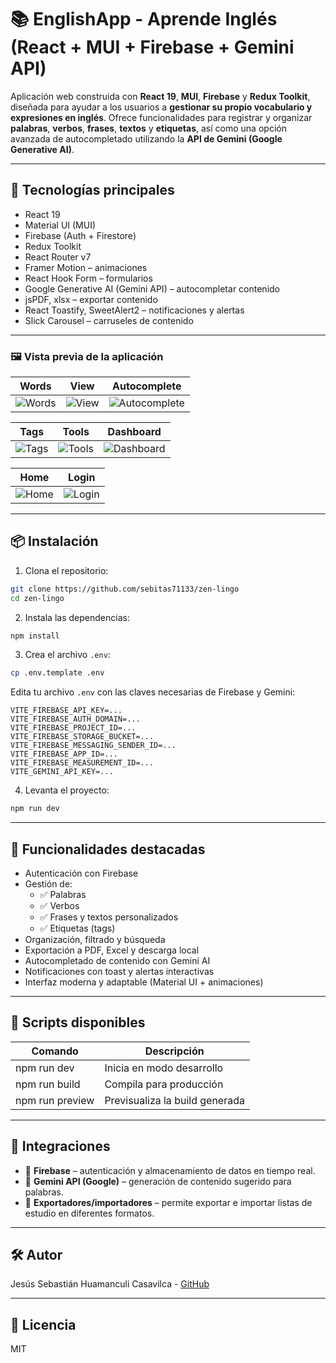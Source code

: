 # 📚 EnglishApp - Aprende Inglés (React + MUI + Firebase + Gemini API)

Aplicación web construida con **React 19**, **MUI**, **Firebase** y **Redux Toolkit**, diseñada para ayudar a los usuarios a **gestionar su propio vocabulario y expresiones en inglés**. Ofrece funcionalidades para registrar y organizar **palabras**, **verbos**, **frases**, **textos** y **etiquetas**, así como una opción avanzada de autocompletado utilizando la **API de Gemini (Google Generative AI)**.

---

## 🚀 Tecnologías principales

- React 19
- Material UI (MUI)
- Firebase (Auth + Firestore)
- Redux Toolkit
- React Router v7
- Framer Motion – animaciones
- React Hook Form – formularios
- Google Generative AI (Gemini API) – autocompletar contenido
- jsPDF, xlsx – exportar contenido
- React Toastify, SweetAlert2 – notificaciones y alertas
- Slick Carousel – carruseles de contenido

---

### 🖼️ Vista previa de la aplicación

| Words                                                                                     | View                                                                                     | Autocomplete                                                                                     |
| ----------------------------------------------------------------------------------------- | ---------------------------------------------------------------------------------------- | ------------------------------------------------------------------------------------------- |
| ![Words](https://github.com/user-attachments/assets/afff44d3-663d-4432-b075-05111c2de927) | ![View](https://github.com/user-attachments/assets/6666ec06-7d5f-4c3e-96df-08e25f92599d) | ![Autocomplete](https://github.com/user-attachments/assets/01f403a4-ec1c-417f-b374-4def6a3c60e1) |

| Tags                                                                                     | Tools                                                                                     | Dashboard                                                                                     |
| --------------------------------------------------------------------------------------------- | ---------------------------------------------------------------------------------------------- | ---------------------------------------------------------------------------------------- |
| ![Tags](https://github.com/user-attachments/assets/65de5471-7ca5-4f79-a095-48527242aac3) | ![Tools](https://github.com/user-attachments/assets/e6874873-2c75-4e59-b192-740ed93353f5) | ![Dashboard](https://github.com/user-attachments/assets/87d23939-2dfa-41c3-98fd-7835290ffd61) |

| Home                                                                                     | Login                                                                                    |
| ----------------------------------------------------------------------------------------- | -------------------------------------------------------------------------------------------- |
| ![Home](https://github.com/user-attachments/assets/9f8c21c3-e088-4cf6-ac09-12aacd6bfc0c) | ![Login](https://github.com/user-attachments/assets/ecf8cd0b-7996-4758-9470-04108c1c6868) |


---

## 📦 Instalación

1. Clona el repositorio:

```bash
git clone https://github.com/sebitas71133/zen-lingo
cd zen-lingo
```

2. Instala las dependencias:

```bash
npm install
```

3. Crea el archivo `.env`:

```bash
cp .env.template .env
```
Edita tu archivo `.env` con las claves necesarias de Firebase y Gemini:

```env
VITE_FIREBASE_API_KEY=...
VITE_FIREBASE_AUTH_DOMAIN=...
VITE_FIREBASE_PROJECT_ID=...
VITE_FIREBASE_STORAGE_BUCKET=...
VITE_FIREBASE_MESSAGING_SENDER_ID=...
VITE_FIREBASE_APP_ID=...
VITE_FIREBASE_MEASUREMENT_ID=...
VITE_GEMINI_API_KEY=...
```

4. Levanta el proyecto:

```bash
npm run dev
```

---

## 📘 Funcionalidades destacadas

- Autenticación con Firebase
- Gestión de:
  - ✅ Palabras
  - ✅ Verbos
  - ✅ Frases y textos personalizados
  - ✅ Etiquetas (tags)
- Organización, filtrado y búsqueda
- Exportación a PDF, Excel y descarga local
- Autocompletado de contenido con Gemini AI
- Notificaciones con toast y alertas interactivas
- Interfaz moderna y adaptable (Material UI + animaciones)

---

## 🧪 Scripts disponibles

| Comando         | Descripción                    |
| --------------- | ------------------------------ |
| npm run dev     | Inicia en modo desarrollo      |
| npm run build   | Compila para producción        |
| npm run preview | Previsualiza la build generada |

---

## 🧩 Integraciones

- 🔐 **Firebase** – autenticación y almacenamiento de datos en tiempo real.
- 🤖 **Gemini API (Google)** – generación de contenido sugerido para palabras.
- 🧾 **Exportadores/importadores** – permite exportar e importar listas de estudio en diferentes formatos.

---

## 🛠️ Autor

Jesús Sebastián Huamanculi Casavilca - [GitHub](https://github.com/sebitas71133)

---

## 📄 Licencia

MIT
